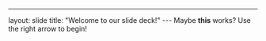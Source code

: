 ---
layout: slide
title: "Welcome to our slide deck!"
--- Maybe **this** works?
Use the right arrow to begin!
